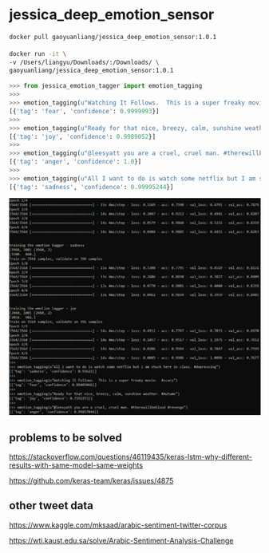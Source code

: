 # jessica_deep_emotion_sensor

```bash
docker pull gaoyuanliang/jessica_deep_emotion_sensor:1.0.1

docker run -it \
-v /Users/liangyu/Downloads/:/Downloads/ \
gaoyuanliang/jessica_deep_emotion_sensor:1.0.1
```

```python
>>> from jessica_emotion_tagger import emotion_tagging
>>> 
>>> emotion_tagging(u"Watching It Follows.  This is a super freaky movie.  #scary")
[{'tag': 'fear', 'confidence': 0.9999993}]
>>> 
>>> emotion_tagging(u"Ready for that nice, breezy, calm, sunshine weather. #Autumn")
[{'tag': 'joy', 'confidence': 0.9989052}]
>>> 
>>> emotion_tagging(u"@leesyatt you are a cruel, cruel man. #therewillbeblood #revenge")
[{'tag': 'anger', 'confidence': 1.0}]
>>> 
>>> emotion_tagging(u"All I want to do is watch some netflix but I am stuck here in class. #depressing")
[{'tag': 'sadness', 'confidence': 0.99995244}]
```

![alt text](WeChat%20Screenshot_20210105231138.png)


## problems to be solved

https://stackoverflow.com/questions/46119435/keras-lstm-why-different-results-with-same-model-same-weights

https://github.com/keras-team/keras/issues/4875

## other tweet data

https://www.kaggle.com/mksaad/arabic-sentiment-twitter-corpus

https://wti.kaust.edu.sa/solve/Arabic-Sentiment-Analysis-Challenge 
